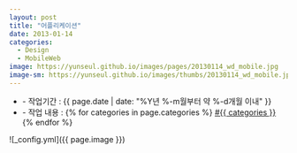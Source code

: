 ```yaml
---
layout: post
title: "어플리케이션"
date: 2013-01-14
categories:
  - Design
  - MobileWeb
image: https://yunseul.github.io/images/pages/20130114_wd_mobile.jpg
image-sm: https://yunseul.github.io/images/thumbs/20130114_wd_mobile.jpg
---
```


<ul class="inform">
	<li class="preview__date" itemprop="datePublished" datetime="{{ page.date | date_to_xmlschema }}">- 작업기간 : {{ page.date | date: "%Y년 %-m월부터 약 %-d개월 이내" }}</li>
	<li class="preview__catetory" itemprop="catetory">- 작업 내용 :
		{% for categories in page.categories %}
           <a href="/category/{{ categories }}/">#{{ categories }}</a>     
      	{% endfor %}</li>
</ul>

![_config.yml]({{ page.image }})


